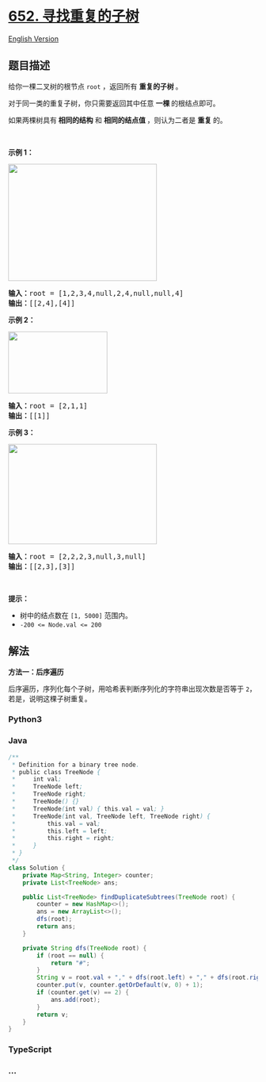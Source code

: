 # [652. 寻找重复的子树](https://leetcode.cn/problems/find-duplicate-subtrees)

[English Version](/solution/0600-0699/0652.Find%20Duplicate%20Subtrees/README_EN.md)

## 题目描述

<!-- 这里写题目描述 -->

<p>给你一棵二叉树的根节点 <code>root</code> ，返回所有 <strong>重复的子树 </strong>。</p>

<p>对于同一类的重复子树，你只需要返回其中任意 <strong>一棵 </strong>的根结点即可。</p>

<p>如果两棵树具有<strong> 相同的结构</strong> 和 <strong>相同的结点值 </strong>，则认为二者是 <strong>重复 </strong>的。</p>

<p>&nbsp;</p>

<p><strong>示例 1：</strong></p>

<p><img alt="" src="https://fastly.jsdelivr.net/gh/doocs/leetcode@main/solution/0600-0699/0652.Find%20Duplicate%20Subtrees/images/e1.jpg" style="height: 236px; width: 300px;" /></p>

<pre>
<strong>输入：</strong>root = [1,2,3,4,null,2,4,null,null,4]
<strong>输出：</strong>[[2,4],[4]]</pre>

<p><strong>示例 2：</strong></p>

<p><img alt="" src="https://fastly.jsdelivr.net/gh/doocs/leetcode@main/solution/0600-0699/0652.Find%20Duplicate%20Subtrees/images/e2.jpg" style="height: 125px; width: 200px;" /></p>

<pre>
<strong>输入：</strong>root = [2,1,1]
<strong>输出：</strong>[[1]]</pre>

<p><strong>示例 3：</strong></p>

<p><strong><img alt="" src="https://fastly.jsdelivr.net/gh/doocs/leetcode@main/solution/0600-0699/0652.Find%20Duplicate%20Subtrees/images/e33.jpg" style="height: 202px; width: 300px;" /></strong></p>

<pre>
<strong>输入：</strong>root = [2,2,2,3,null,3,null]
<strong>输出：</strong>[[2,3],[3]]</pre>

<p>&nbsp;</p>

<p><strong>提示：</strong></p>

<ul>
	<li>树中的结点数在 <code>[1, 5000]</code> 范围内。</li>
	<li><code>-200 &lt;= Node.val &lt;= 200</code></li>
</ul>

## 解法

<!-- 这里可写通用的实现逻辑 -->

**方法一：后序遍历**

后序遍历，序列化每个子树，用哈希表判断序列化的字符串出现次数是否等于 `2`，若是，说明这棵子树重复。

<!-- tabs:start -->

### **Python3**

<!-- 这里可写当前语言的特殊实现逻辑 -->



### **Java**

<!-- 这里可写当前语言的特殊实现逻辑 -->

```java
/**
 * Definition for a binary tree node.
 * public class TreeNode {
 *     int val;
 *     TreeNode left;
 *     TreeNode right;
 *     TreeNode() {}
 *     TreeNode(int val) { this.val = val; }
 *     TreeNode(int val, TreeNode left, TreeNode right) {
 *         this.val = val;
 *         this.left = left;
 *         this.right = right;
 *     }
 * }
 */
class Solution {
    private Map<String, Integer> counter;
    private List<TreeNode> ans;

    public List<TreeNode> findDuplicateSubtrees(TreeNode root) {
        counter = new HashMap<>();
        ans = new ArrayList<>();
        dfs(root);
        return ans;
    }

    private String dfs(TreeNode root) {
        if (root == null) {
            return "#";
        }
        String v = root.val + "," + dfs(root.left) + "," + dfs(root.right);
        counter.put(v, counter.getOrDefault(v, 0) + 1);
        if (counter.get(v) == 2) {
            ans.add(root);
        }
        return v;
    }
}
```









### **TypeScript**







### **...**

```

```


